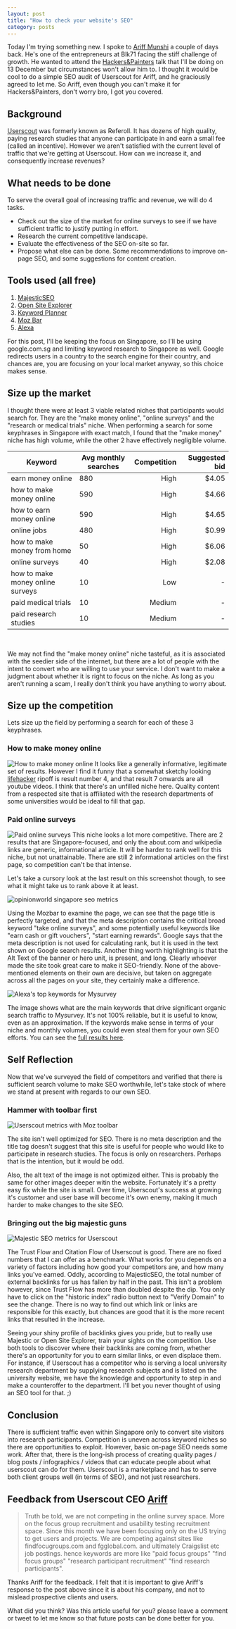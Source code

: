 ```yaml
---
layout: post
title: "How to check your website's SEO"
category: posts
---
```


Today I'm trying something new. I spoke to [Ariff Munshi](https://twitter.com/AriffMunshi) a couple of days back. He's one of the entrepreneurs at Blk71 facing the stiff challenge of growth. He wanted to attend the [Hackers&Painters](http://hackersandpainters.sg/events/) talk that I'll be doing on 13 December but circumstances won't allow him to. I thought it would be cool to do a simple SEO audit of Userscout for Ariff, and he graciously agreed to let me. So Ariff, even though you can't make it for Hackers&Painters, don't worry bro, I got you covered.

## Background
[Userscout](http://www.userscout.com) was formerly known as Referoll. It has dozens of high quality, paying research studies that anyone can participate in and earn a small fee (called an incentive). However we aren't satisfied with the current level of traffic that we're getting at Userscout. How can we increase it, and consequently increase revenues?

## What needs to be done
To serve the overall goal of increasing traffic and revenue, we will do 4 tasks.

* Check out the size of the market for online surveys to see if we have sufficient traffic to justify putting in effort.
* Research the current competitive landscape.
* Evaluate the effectiveness of the SEO on-site so far.
* Propose what else can be done. Some recommendations to improve on-page SEO, and some suggestions for content creation.

## Tools used (all free)
1. [MajesticSEO](http://www.majesticseo.com)
2. [Open Site Explorer](http://www.opensiteexplorer.org)
3. [Keyword Planner](https://adwords.google.com/ko/KeywordPlanner/Home)
4. [Moz Bar](http://moz.com/tools/seo-toolbar)
5. [Alexa](http://www.alexa.com)

For this post, I'll be keeping the focus on Singapore, so I'll be using google.com.sg and limiting keyword research to Singapore as well. Google redirects users in a country to the search engine for their country, and chances are, you are focusing on your local market anyway, so this choice makes sense.

## Size up the market
I thought there were at least 3 viable related niches that participants would search for. They are the "make money online", "online surveys" and the "research or medical trials" niche. When performing a search for some keyphrases in Singapore with exact match, I found that the "make money" niche has high volume, while the other 2 have effectively negligible volume.


| **Keyword** | **Avg monthly searches** | **Competition** | **Suggested bid** |
|---------|----------------------|-------------------:|-------------------:|
| earn money online | 880 | High | $4.05
| how to make money online | 590 | High | $4.66
| how to earn money online | 590 | High | $4.65
| online jobs | 480 | High | $0.99
| how to make money from home | 50 | High | $6.06
| online surveys | 40 | High | $2.08
| how to make money online surveys | 10 | Low | -
| paid medical trials | 10 | Medium | -
| paid research studies | 10 | Medium | -
    
<br />    

We may not find the "make money online" niche tasteful, as it is associated with the seedier side of the internet, but there are a lot of people with the intent to convert who are willing to use your service. I don't want to make a judgment about whether it is right to focus on the niche. As long as you aren't running a scam, I really don't think you have anything to worry about.

## Size up the competition
Lets size up the field by performing a search for each of these 3 keyphrases. 

### How to make money online

![How to make money online](/images/how-to-make-money-online.png "How to make money online")
It looks like a generally informative, legitimate set of results. However I find it funny that a somewhat sketchy looking [lifehacker](http://www.lifehacker.com) ripoff is result number 4, and that result 7 onwards are all youtube videos. I think that there's an unfilled niche here. Quality content from a respected site that is affiliated with the research departments of some universities would be ideal to fill that gap.

### Paid online surveys

![Paid online surveys](/images/paid-online-surveys.png "Paid online surveys")
This niche looks a lot more competitive. There are 2 results that are Singapore-focused, and only the about.com and wikipedia links are generic, informational article. It will be harder to rank well for this niche, but not unattainable. There are still 2 informational articles on the first page, so competition can't be that intense.

Let's take a cursory look at the last result on this screenshot though, to see what it might take us to rank above it at least.

![opinionworld singapore seo metrics](/images/opinionworld-singapore.png "Opinionworld Singapore SEO metrics")

Using the Mozbar to examine the page, we can see that the page title is perfectly targeted, and that the meta description contains the critical broad keyword "take online surveys", and some potentially useful keywords like "earn cash or gift vouchers", "start earning rewards". Google says that the meta description is not used for calculating rank, but it is used in the text shown on Google search results. Another thing worth highlighting is that the Alt Text of the banner or hero unit, is present, and long. Clearly whoever made the site took great care to make it SEO-friendly. None of the above-mentioned elements on their own are decisive, but taken on aggregate across all the pages on your site, they certainly make a difference.

![Alexa's top keywords for Mysurvey](/images/alexa-mysurvey-top-keywords-from-search-engines.png "Alexa's top keywords for Mysurvey")

The image shows what are the main keywords that drive significant organic search traffic to Mysurvey. It's not 100% reliable, but it is useful to know, even as an approximation. If the keywords make sense in terms of your niche and monthly volumes, you could even steal them for your own SEO efforts. You can see the [full results here](http://www.alexa.com/siteinfo/mysurvey.com.sg).

## Self Reflection

Now that we've surveyed the field of competitors and verified that there is sufficient search volume to make SEO worthwhile, let's take stock of where we stand at present with regards to our own SEO.

### Hammer with toolbar first

![Userscout metrics with Moz toolbar](/images/Userscout-Moz-toolbar.png "Results of Moz toolbar evaluation")

The site isn't well optimized for SEO. There is no meta description and the title tag doesn't suggest that this site is useful for people who would like to participate in research studies. The focus is only on researchers. Perhaps that is the intention, but it would be odd.

Also, the alt text of the image is not optimized either. This is probably the same for other images deeper witin the website. Fortunately it's a pretty easy fix while the site is small. Over time, Userscout's success at growing it's customer and user base will become it's own enemy, making it much harder to make changes to the site SEO.

### Bringing out the big majestic guns

![Majestic SEO metrics for Userscout](/images/Userscout-Majestic.png)

The Trust Flow and Citation Flow of Userscout is good. There are no fixed numbers that I can offer as a benchmark. What works for you depends on a variety of factors including how good your competitors are, and how many links you've earned. Oddly, according to MajesticSEO, the total number of external backlinks for us has fallen by half in the past. This isn't a problem however, since Trust Flow has more than doubled despite the dip. You only have to click on the "historic index" radio button next to "Verify Domain" to see the change. There is no way to find out which link or links are responsible for this exactly, but chances are good that it is the more recent links that resulted in the increase.

Seeing your shiny profile of backlinks gives you pride, but to really use Majestic or Open Site Explorer, train your sights on the competition. Use both tools to discover where their backlinks are coming from, whether there's an opportunity for you to earn similar links, or even displace them. For instance, if Userscout has a competitor who is serving a local university research department by supplying research subjects and is listed on the university website, we have the knowledge and opportunity to step in and make a counteroffer to the department. I'll bet you never thought of using an SEO tool for that. ;)

## Conclusion

There is sufficient traffic even within Singapore only to convert site visitors into research participants. Competition is uneven across keyword niches so there are opportunities to exploit. However, basic on-page SEO needs some work. After that, there is the long-ish process of creating quality pages / blog posts / infographics / videos that can educate people about what userscout can do for them. Userscout is a marketplace and has to serve both client groups well (in terms of SEO), and not just researchers.

## Feedback from Userscout CEO [Ariff](https://twitter.com/AriffMunshi)

>Truth be told, we are not competing in the online survey space. More on the focus group recruitment and usability testing recruitment space. Since this month we have been focusing only on the US trying to get users and projects. We are competing against sites like findfocugroups.com and fgglobal.com. and ultimately Craigslist etc job postings. hence keywords are more like "paid focus groups" "find focus groups" "research participant recruitment" "find research participants".

Thanks Ariff for the feedback. I felt that it is important to give Ariff's response to the post above since it is about his company, and not to mislead prospective clients and users.

What did you think? Was this article useful for you? please leave a comment or tweet to let me know so that future posts can be done better for you.